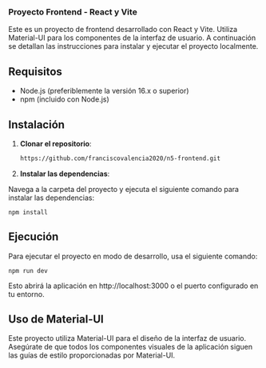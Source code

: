 ### Proyecto Frontend - React y Vite

Este es un proyecto de frontend desarrollado con React y Vite. Utiliza Material-UI para los componentes de la interfaz de usuario. A continuación se detallan las instrucciones para instalar y ejecutar el proyecto localmente.

## Requisitos

* Node.js (preferiblemente la versión 16.x o superior)
* npm (incluido con Node.js)

## Instalación

1. **Clonar el repositorio**:

    ```bash
    https://github.com/franciscovalencia2020/n5-frontend.git

2. **Instalar las dependencias**:

Navega a la carpeta del proyecto y ejecuta el siguiente comando para instalar las dependencias:

    npm install

## Ejecución

Para ejecutar el proyecto en modo de desarrollo, usa el siguiente comando:

    npm run dev

Esto abrirá la aplicación en http://localhost:3000 o el puerto configurado en tu entorno.

## Uso de Material-UI
Este proyecto utiliza Material-UI para el diseño de la interfaz de usuario. Asegúrate de que todos los componentes visuales de la aplicación siguen las guías de estilo proporcionadas por Material-UI.
